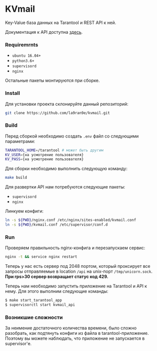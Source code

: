 # KVmail

Key-Value база данных на Tarantool и REST API к ней.

Документация к API доступна [здесь](http://104.248.19.29:2048/api/docs).

### Requiremrnts
+ `ubuntu 16.04+`
+ `python3.6+`
+ `supervisord`
+ `nginx`

Остальные пакеты монтируются при сборке.

### Install

Для установки проекта склонируйте данный репозиторий:

```bash
git clone https://github.com/la9ran9e/kvmail.git
```

### Build

Перед сборкой необходимо создать `.env` файл со следующими параметрами:
```bash
TARANTOOL_HOME=/tarantool # может быть другим
KV_USER={на усмотрение пользователя}
KV_PASS={на усмотрение пользователя}
```


Для сборки необходимо выполнить следующую команду:

```bash
make build
```

Для развертки API нам потребуются следующие пакеты:
+ `supervisord`
+ `nginx`

Линкуем конфиги:
```bash
ln -s ${PWD}/nginx.conf /etc/nginx/sites-enabled/kvmail.conf
ln -s ${PWD}/kvmail.conf /etc/supervisor/conf.d
```

### Run
Проверяем правильность nginx-конфига и перезапускаем сервис:

```bash
nginx -t && service nginx restart
```

Теперь у нас есть сервер под 2048 портом, который проксирует все запросы отправляемые в location `/api` на unix-порт `/tmp/unicorn.sock`. **При rps>30 сервер возвращает статус код 429.**

Теперь нам необходимо запустить приложение на Tarantool и API к нему. Для этого выполним следующие команды:
```bash
$ make start_tarantool_app
$ supervisorctl start kvmail_api
```

### Возникшие сложности
За неимение достаточного количества времени, было сложно разобрать, как подтянуть конфиги из файла в tarantool-приложение. Поэтому вы можете наблюдать, что приложение не запускается в supervisor'е.